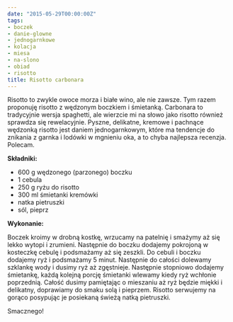 ```yaml
---
date: "2015-05-29T00:00:00Z"
tags:
- boczek
- danie-glowne
- jednogarnkowe
- kolacja
- miesa
- na-slono
- obiad
- risotto
title: Risotto carbonara
---
```

Risotto to zwykle owoce morza i białe wino, ale nie zawsze. Tym razem proponuję risotto z wędzonym boczkiem i śmietanką. Carbonara to tradycyjnie wersja spaghetti, ale wierzcie mi na słowo jako risotto również sprawdza się rewelacyjnie. Pyszne, delikatne, kremowe i pachnące wędzonką risotto jest daniem jednogarnkowym, które ma tendencje do znikania z garnka i lodówki w mgnieniu oka, a to chyba najlepsza recenzja. Polecam.

**Składniki:**
* 600 g wędzonego (parzonego) boczku
* 1 cebula
* 250 g ryżu do risotto
* 300 ml śmietanki kremówki
* natka pietruszki
* sól, pieprz

**Wykonanie:**

Boczek kroimy w drobną kostkę, wrzucamy na patelnię i smażymy aż się lekko wytopi i zrumieni. Następnie do boczku dodajemy pokrojoną w kosteczkę cebulę i podsmażamy aż się zeszkli. Do cebuli i boczku dodajemy ryż i podsmażamy 5 minut. Następnie do całości dolewamy szklankę wody i dusimy ryż aż zgęstnieje. Następnie stopniowo dodajemy śmietankę, każdą kolejną porcję śmietanki wlewamy kiedy ryż wchłonie poprzednią. Całość dusimy pamiętając o mieszaniu aż ryż będzie miękki i delikatny, doprawiamy do smaku solą i pieprzem. Risotto serwujemy na gorąco posypując je posiekaną świeżą natką pietruszki.

Smacznego!
    